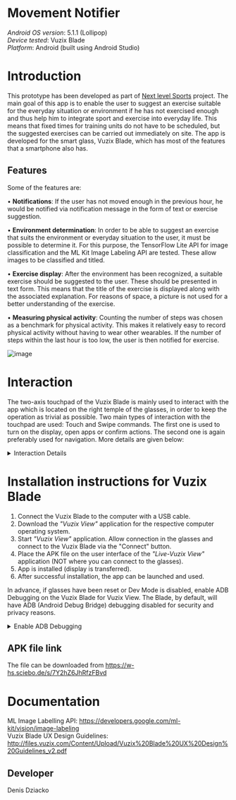 # Movement Notifier

_Android OS version_: 5.1.1 (Lollipop) <br/>
_Device tested_: Vuzix Blade <br/>
_Platform_: Android (built using Android Studio) <br/>

# Introduction
This prototype has been developed as part of [Next level Sports](https://hci.w-hs.de/research/projects/nextlevelsports/) project. The main goal of this app is to enable the user to suggest an exercise suitable for the everyday situation or environment if he has not exercised enough and thus help him to integrate sport and exercise into everyday life. This means that fixed times for training units do not have to be scheduled, but the suggested exercises can be carried out immediately on site. The app is developed for the smart glass, Vuzix Blade, which has most of the features that a smartphone also has.

## Features

Some of the features are: 

• **Notifications**: If the user has not moved enough in the previous hour, he would be notified via notification message in the form of text or exercise suggestion.

• **Environment determination**: In order to be able to suggest an exercise that suits the environment or everyday situation to the user, it must be possible to determine it. For this purpose, the TensorFlow Lite API for image classification and the ML Kit Image Labeling API are tested. These allow images to be classified and titled.

• **Exercise display**: After the environment has been recognized, a suitable exercise should be suggested to the user. These should be presented in text form. This means that the title of the exercise is displayed along with the associated explanation. For reasons of space, a picture is not used for a better understanding of the exercise.

• **Measuring physical activity**: Counting the number of steps was chosen as a benchmark for physical activity. This makes it relatively easy to record physical activity without having to wear other wearables. If the number of steps within the last hour is too low, the user is then notified for exercise.

![image](https://user-images.githubusercontent.com/104509917/172883990-240d36f6-da24-45df-9944-a6796274463d.png)


# Interaction

The two-axis touchpad of the Vuzix Blade is mainly used to interact with the app which is located on the right temple of the glasses, in order to keep the operation as trivial as possible. Two main types of interaction with the touchpad are used: Touch and Swipe commands. The first one is used to turn on the display, open apps or confirm actions. The second one is again preferably used for navigation. More details are given below: <br/>

<details><summary>Interaction Details</summary>


1. _One finger, single tap_: <br/>
		– Wake up device <br/>
		– Select focused menu item <br/>
		– Open received notification <br/>
2. _One Finger, Hold_: Opens the menu if it is not visible <br/>
3. _One finger, swipe forward and backward_: <br/>
		– Navigation through the menu items <br/>
		– Horizontal scrolling of lists <br/>
4. _One finger, swipe up and down_: Scroll through lists vertically <br/>
5. _Two fingers, single tap_: <br/>
		– If the menu is visible: closes the menu <br/>
		– If the menu is not visible: Serves as a back button <br/>
6. _Two Finger, Hold_: Closes the current app and navigates to the first app in the app rail <br/>
7. _Three Finger, Single Tap_: Turns off the display <br/>

</details>

# Installation instructions for Vuzix Blade
 
1. Connect the Vuzix Blade to the computer with a USB cable. 
2. Download the _"Vuzix View"_ application for the respective computer operating system.
3. Start _"Vuzix View"_ application. Allow connection in the glasses and connect to the Vuzix Blade via the "Connect" button. 
4. Place the APK file on the user interface of the _"Live-Vuzix View"_ application (NOT where you can connect to the glasses). 
5. App is installed (display is transferred).
6. After successful installation, the app can be launched and used. 

In advance, if glasses have been reset or Dev Mode is disabled, enable ADB Debugging on the Vuzix Blade for Vuzix View. The Blade, by default, will have ADB (Android Debug Bridge) debugging disabled for security and privacy reasons.

<details><summary>Enable ADB Debugging</summary>
 
1. Go to the _Settings_ App and navigate to **System > About** menu item.
2. Tap on _About_ will show Device information screen. On this Device info screen, perform One-Finger Swipe Forward 7 times.
3. Notice a prompt reporting the number of swipes will be displayed (_Note: Make sure your Blade is in Gesture mode when performing the One-Finger swipes._)
4. After the 7 swipes the user will be taken to _Dev Options_ button and you will notice that the Dev Options button will be added under the System menu.
5. This Dev Option has additional features like USB debugging, Keep Screen On and Mock Locations.

	_New Dev Option Menu_
6. Developer options - ADB options <br/>
https://www.vuzix.com/Developer/KnowledgeBase/Detail/1077#
(Dev Account required - can be created for free)
</details>

## APK file link
The file can be downloaded from https://w-hs.sciebo.de/s/7Y2hZ6JhRfzFBvd

# Documentation

ML Image Labelling API: https://developers.google.com/ml-kit/vision/image-labeling <br/>
Vuzix Blade UX Design Guidelines: http://files.vuzix.com/Content/Upload/Vuzix%20Blade%20UX%20Design%20Guidelines_v2.pdf <br/>


## Developer
Denis Dziacko


